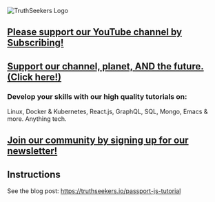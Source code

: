 ![TruthSeekers Logo](https://truthseekers.io/wp-content/uploads/2021/05/ts-logo-dark-horizontal549x181.jpg)

## [Please support our YouTube channel by Subscribing!](https://www.youtube.com/channel/UCa0s8d-23qP7RmIMZ54x7Ug)

## [Support our channel, planet, AND the future. (Click here!)](https://truthseekers.io/support-nuclear/)

### Develop your skills with our high quality tutorials on:

Linux, Docker & Kubernetes, React.js, GraphQL, SQL, Mongo, Emacs & more. Anything tech.

## [Join our community by signing up for our newsletter!](https://truthseekers.io/latest-tutorials-signup/)

## Instructions

See the blog post: https://truthseekers.io/passport-js-tutorial
